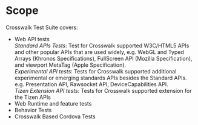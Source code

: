# Scope

Crosswalk Test Suite covers:
* Web API tests<br/>
_Standard APIs Tests_: Test for Crosswalk supported W3C/HTML5 APIs and other popular APIs that are used widely, e.g. WebGL and Typed Arrays (Khronos Specifications), FullScreen API (Mozilla Specification), and viewport MetaTag (Apple Specification).<br/>
_Experimental API tests_: Tests for Crosswalk supported additional experimental or emerging standards APIs besides the Standard APIs. e.g. Presentation API, Rawsocket API, DeviceCapabilities API.<br/>
_Tizen Extension API tests_: Tests for Crosswalk supported extension for the Tizen APIs<br/>
* Web Runtime and feature tests
* Behavior Tests
* Crosswalk Based Cordova Tests